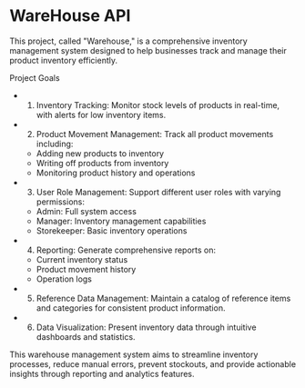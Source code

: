 # WareHouse API
This project, called "Warehouse," is a comprehensive inventory management system designed to help businesses track and manage their product inventory efficiently.

Project Goals
  - 1. Inventory Tracking: Monitor stock levels of products in real-time, with alerts for low inventory items.
  - 2. Product Movement Management: Track all product movements including:
      - Adding new products to inventory
      - Writing off products from inventory
      - Monitoring product history and operations
  - 3. User Role Management: Support different user roles with varying permissions:
      - Admin: Full system access
      - Manager: Inventory management capabilities
      - Storekeeper: Basic inventory operations
  - 4. Reporting: Generate comprehensive reports on:
      - Current inventory status
      - Product movement history
      - Operation logs
  - 5. Reference Data Management: Maintain a catalog of reference items and categories for consistent product information.
  - 6. Data Visualization: Present inventory data through intuitive dashboards and statistics.

This warehouse management system aims to streamline inventory processes, reduce manual errors, prevent stockouts, and provide actionable insights through reporting and analytics features.
